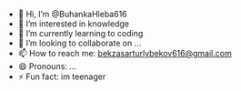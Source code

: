 - 👋 Hi, I’m @BuhankaHleba616
- 👀 I’m interested in knowledge
- 🌱 I’m currently learning to coding
- 💞️ I’m looking to collaborate on ...
- 📫 How to reach me: bekzasarturlybekov616@gmail.com
- 😄 Pronouns: ...
- ⚡ Fun fact: im teenager

<!---
BuhankaHleba616/BuhankaHleba616 is a ✨ special ✨ repository because its `README.md` (this file) appears on your GitHub profile.
You can click the Preview link to take a look at your changes.
--->
